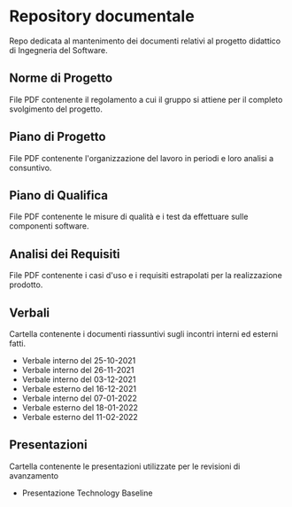 # Repository documentale
Repo dedicata al mantenimento dei documenti relativi al progetto didattico di Ingegneria del Software.
## Norme di Progetto
File PDF contenente il regolamento a cui il gruppo si attiene per il completo svolgimento del progetto.
## Piano di Progetto
File PDF contenente l'organizzazione del lavoro in periodi e loro analisi a consuntivo.
## Piano di Qualifica
File PDF contenente le misure di qualità e i test da effettuare sulle componenti software.
## Analisi dei Requisiti
File PDF contenente i casi d'uso e i requisiti estrapolati per la realizzazione prodotto.
## Verbali
Cartella contenente i documenti riassuntivi sugli incontri interni ed esterni fatti.
- Verbale interno del 25-10-2021
- Verbale interno del 26-11-2021
- Verbale interno del 03-12-2021
- Verbale esterno del 16-12-2021
- Verbale interno del 07-01-2022
- Verbale esterno del 18-01-2022
- Verbale esterno del 11-02-2022
## Presentazioni
Cartella contenente le presentazioni utilizzate per le revisioni di avanzamento
- Presentazione Technology Baseline
